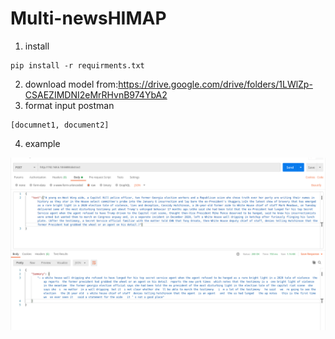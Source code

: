 # Multi-newsHIMAP

1. install 
```
pip install -r requirments.txt
```

2. download model from:https://drive.google.com/drive/folders/1LWlZp-CSAEZIMDNI2eMrRHvnB974YbA2
3. format input postman 
```
[documnet1, document2]
```
4. example

![al](reademe.png)